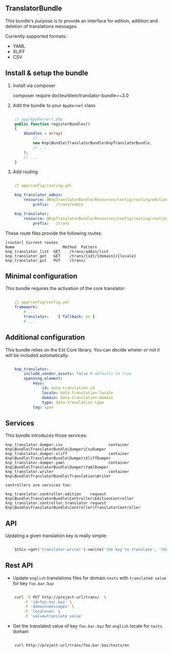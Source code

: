 ## TranslatorBundle

This bundle's purpose is to provide an interface for edition, addition and deletion
of translations messages.

Currently supported formats:

*   YAML
*   XLIFF
*   CSV


Install & setup the bundle
--------------------------

1.  Install via composer

    composer require docteurklein/translator-bundle=~3.0


2.  Add the bundle to your `AppKernel` class

``` php

    // app/AppKernerl.php
    public function registerBundles()
    {
        $bundles = array(
            // ...
            new Knp\Bundle\TranslatorBundle\KnpTranslatorBundle,
            // ...
        );
        // ...
    }

```


3.  Add routing

``` yaml

    // app/config/routing.yml

    knp_translator_admin:
        resource: @KnpTranslatorBundle/Resources/config/routing/edition.yml
            prefix:   /trans/admin

    knp_translator:
        resource: @KnpTranslatorBundle/Resources/config/routing/routing.yml
            prefix:   /trans

```

These route files provide the following routes:

    [router] Current routes
    Name                     Method  Pattern
    knp_translator_list  GET    /trans/admin/list
    knp_translator_get   GET    /trans/{id}/{domain}/{locale}
    knp_translator_put   PUT    /trans/




Minimal configuration
---------------------

This bundle requires the activation of the core translator:


``` yaml

    // app/config/config.yml
    framework:
        # ...
        translator:    { fallback: en }
        # ...

```

Additional configuration
------------------------

This bundle relies on the Ext Core library.
You can decide wheter or not it will be included automatically.

``` yaml

    knp_translator:
        include_vendor_assets: false # defaults to true
        spanning_element:
            keys:
                id: data-translation-id
                locale: data-translation-locale
                domain: data-translation-domain
                type: data-translation-type
            tag: span
```

Services
--------

This bundle introduces those services:

    knp_translator.dumper.csv                    container Knp\Bundle\TranslatorBundle\Dumper\CsvDumper
    knp_translator.dumper.xliff                  container Knp\Bundle\TranslatorBundle\Dumper\XliffDumper
    knp_translator.dumper.yaml                   container Knp\Bundle\TranslatorBundle\Dumper\YamlDumper
    knp_translator.writer                        container Knp\Bundle\TranslatorBundle\Translation\Writer

    controllers are services too:

    knp_translator.controller.edition    request   Knp\Bundle\TranslatorBundle\Controller\EditionController
    knp_translator.controller.translator request   Knp\Bundle\TranslatorBundle\Controller\TranslatorController



API
---

Updating a given translation key is really simple:


``` php

    $this->get('translator.writer')->write('the key to translate', 'the translated string', 'messages', 'en');

```


Rest API
--------

*   Update `english` translations files for domain `tests` with `translated value` for key `foo.bar.baz`

``` bash

    curl -X PUT http://project-url/trans/  \
        -F 'id=foo.bar.baz' \
        -F 'domain=messages' \
        -F 'locale=en' \
        -F 'value=translate value' 

```

*   Get the translated value of key `foo.bar.baz` for `english` locale for `tests` domain

``` bash

    curl http://project-url/trans/foo.bar.baz/tests/en

```
